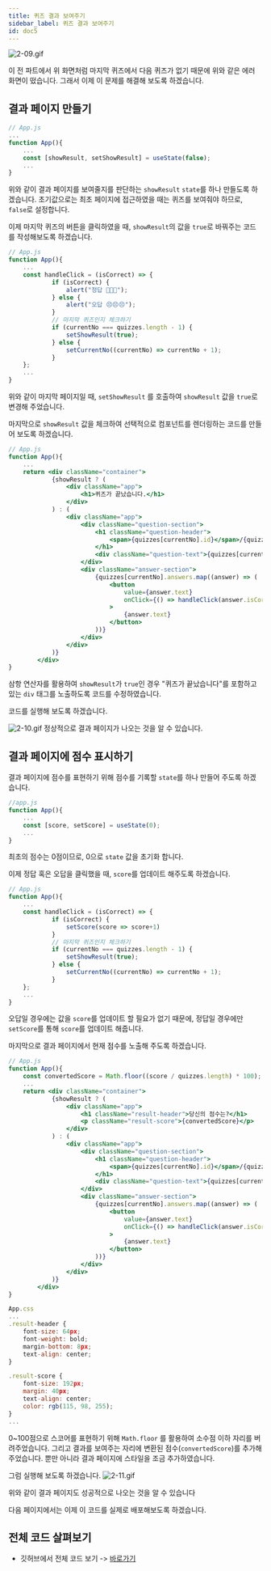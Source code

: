 ```yaml
---
title: 퀴즈 결과 보여주기
sidebar_label: 퀴즈 결과 보여주기
id: doc5
---
```


![2-09.gif](./assets/2-09.gif)

이 전 파트에서 위 화면처럼 마지막 퀴즈에서 다음 퀴즈가 없기 때문에 위와 같은 에러 화면이 떴습니다. 그래서 이제 이 문제를 해결해 보도록 하겠습니다.

## 결과 페이지 만들기

```jsx
// App.js
...
function App(){
	...
	const [showResult, setShowResult] = useState(false);
	...
}
```

위와 같이 결과 페이지를 보여줄지를 판단하는 `showResult` `state`를 하나 만들도록 하겠습니다. 초기값으로는 최초 페이지에 접근하였을 때는 퀴즈를 보여줘야 하므로, `false`로 설정합니다.

이제 마지막 퀴즈의 버튼을 클릭하였을 때, `showResult`의 값을 `true`로 바꿔주는 코드를 작성해보도록 하겠습니다.

```jsx
// App.js
function App(){
	...
	const handleClick = (isCorrect) => {
			if (isCorrect) {
				alert("정답 👏👏👏");
			} else {
				alert("오답 😣😣😣");
			}
			// 마지막 퀴즈인지 체크하기
			if (currentNo === quizzes.length - 1) {
				setShowResult(true);
			} else {
				setCurrentNo((currentNo) => currentNo + 1);
			}
	};
	...
}
```

위와 같이 마지막 페이지일 때, `setShowResult` 를 호출하여 `showResult` 값을 `true`로 변경해 주었습니다.

마지막으로 `showResult` 값을 체크하여 선택적으로 컴포넌트를 렌더링하는 코드를 만들어 보도록 하겠습니다.

```jsx
// App.js
function App(){
	...
	return <div className="container">
			{showResult ? (
				<div className="app">
					<h1>퀴즈가 끝났습니다.</h1>
				</div>
			) : (
				<div className="app">
					<div className="question-section">
						<h1 className="question-header">
							<span>{quizzes[currentNo].id}</span>/{quizzes.length}
						</h1>
						<div className="question-text">{quizzes[currentNo].question}</div>
					</div>
					<div className="answer-section">
						{quizzes[currentNo].answers.map((answer) => (
							<button
								value={answer.text}
								onClick={() => handleClick(answer.isCorrect)}
							>
								{answer.text}
							</button>
						))}
					</div>
				</div>
			)}
		</div>
}
```

삼항 연산자를 활용하여 `showResult`가 `true`인 경우 "퀴즈가 끝났습니다"를 포함하고 있는 `div` 태그를 노출하도록 코드를 수정하였습니다.

코드를 실행해 보도록 하겠습니다.

![2-10.gif](./assets/2-10.gif)
정상적으로 결과 페이지가 나오는 것을 알 수 있습니다.

## 결과 페이지에 점수 표시하기

결과 페이지에 점수를 표현하기 위해 점수를 기록할 `state`를 하나 만들어 주도록 하겠습니다.

```jsx
//app.js
function App(){
	...
	const [score, setScore] = useState(0);
	...
}
```

최초의 점수는 0점이므로, 0으로 `state` 값을 초기화 합니다.

이제 정답 혹은 오답을 클릭했을 때, `score`를 업데이트 해주도록 하겠습니다.

```jsx
// App.js
function App(){
	...
	const handleClick = (isCorrect) => {
			if (isCorrect) {
				setScore(score => score+1)
			}
			// 마지막 퀴즈인지 체크하기
			if (currentNo === quizzes.length - 1) {
				setShowResult(true);
			} else {
				setCurrentNo((currentNo) => currentNo + 1);
			}
	};
	...
}
```

오답일 경우에는 값을 `score`를 업데이트 할 필요가 없기 때문에, 정답일 경우에만 `setScore`를 통해 `score`를 업데이트 해줍니다.

마지막으로 결과 페이지에서 현재 점수를 노출해 주도록 하겠습니다.

```jsx
// App.js
function App(){
	const convertedScore = Math.floor((score / quizzes.length) * 100);
	...
	return <div className="container">
			{showResult ? (
				<div className="app">
					<h1 className="result-header">당신의 점수는?</h1>
					<p className="result-score">{convertedScore}</p>
				</div>
			) : (
				<div className="app">
					<div className="question-section">
						<h1 className="question-header">
							<span>{quizzes[currentNo].id}</span>/{quizzes.length}
						</h1>
						<div className="question-text">{quizzes[currentNo].question}</div>
					</div>
					<div className="answer-section">
						{quizzes[currentNo].answers.map((answer) => (
							<button
								value={answer.text}
								onClick={() => handleClick(answer.isCorrect)}
							>
								{answer.text}
							</button>
						))}
					</div>
				</div>
			)}
		</div>
}
```

```jsx
App.css
...
.result-header {
	font-size: 64px;
	font-weight: bold;
	margin-bottom: 8px;
	text-align: center;
}

.result-score {
	font-size: 192px;
	margin: 40px;
	text-align: center;
	color: rgb(115, 98, 255);
}
...
```

0~100점으로 스코어를 표현하기 위해 `Math.floor` 를 활용하여 소수점 이하 자리를 버려주었습니다. 그리고 결과를 보여주는 자리에 변환된 점수(`convertedScore`)를 추가해 주었습니다. 뿐만 아니라 결과 페이지에 스타일을 조금 추가하였습니다.

그럼 실행해 보도록 하겠습니다.
![2-11.gif](./assets/2-11.gif)

위와 같이 결과 페이지도 성공적으로 나오는 것을 알 수 있습니다

다음 페이지에서는 이제 이 코드를 실제로 배포해보도록 하겠습니다.

## 전체 코드 살펴보기‌

- 깃허브에서 전체 코드 보기 -> [바로가기](https://github.com/CodePotStudio/starter-quiz-app/tree/week02-5)
